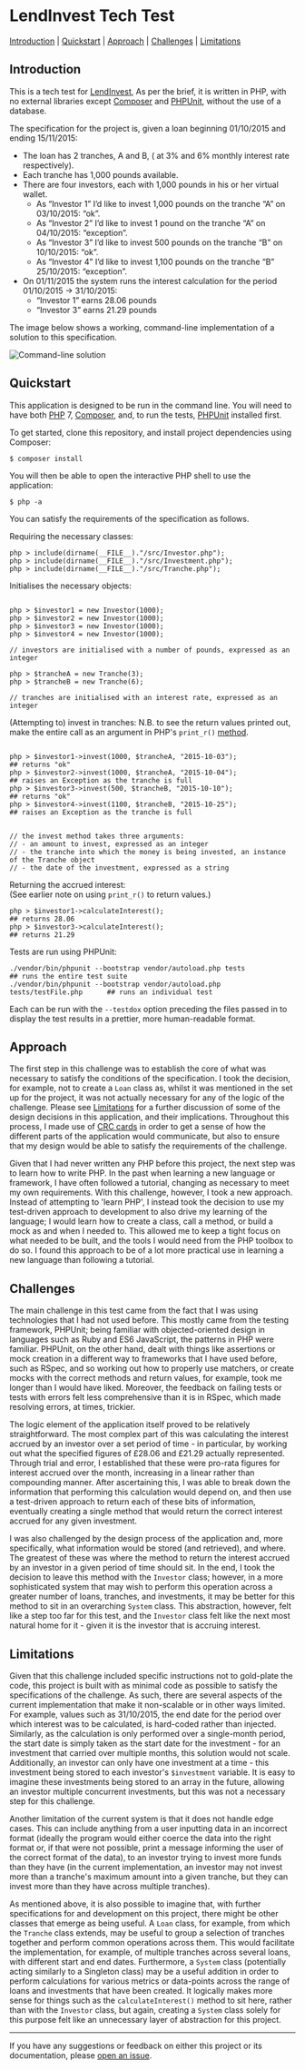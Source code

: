 # LendInvest Tech Test

[Introduction](#introduction) | [Quickstart](#quickstart) | [Approach](#approach) | [Challenges](#challenges) | [Limitations](#limitations)

## Introduction

This is a tech test for [LendInvest](https://www.lendinvest.com/), As per the brief, it is written in PHP, with no external libraries except [Composer](https://getcomposer.org/) and [PHPUnit](https://phpunit.de/), without the use of a database.

The specification for the project is, given a loan beginning 01/10/2015 and ending 15/11/2015:
  - The loan has 2 tranches, A and B, ( at 3% and 6% monthly interest rate respectively).
  - Each tranche has 1,000 pounds available.
  - There are four investors, each with 1,000 pounds in his or her virtual wallet.
    - As “Investor 1” I’d like to invest 1,000 pounds on the tranche “A” on 03/10/2015: “ok”.
    - As “Investor 2” I’d like to invest 1 pound on the tranche “A” on 04/10/2015: “exception”.
    - As “Investor 3” I’d like to invest 500 pounds on the tranche “B” on 10/10/2015: “ok”.
    - As “Investor 4” I’d like to invest 1,100 pounds on the tranche “B” 25/10/2015: “exception”.
  - On 01/11/2015 the system runs the interest calculation for the period 01/10/2015 -> 31/10/2015:
    - “Investor 1” earns 28.06 pounds
    - “Investor 3” earns 21.29 pounds

  The image below shows a working, command-line implementation of a solution to this specification.

  ![Command-line solution](readme_images/solution.png)



## Quickstart

This application is designed to be run in the command line. You will need to have both [PHP](http://www.php.net/) 7, [Composer](https://getcomposer.org/), and, to run the tests, [PHPUnit](https://phpunit.de/) installed first.

To get started, clone this repository, and install project dependencies using Composer:

```
$ composer install
```

You will then be able to open the interactive PHP shell to use the application:

```
$ php -a
```

You can satisfy the requirements of the specification as follows.

Requiring the necessary classes:

```
php > include(dirname(__FILE__)."/src/Investor.php");      
php > include(dirname(__FILE__)."/src/Investment.php");
php > include(dirname(__FILE__)."/src/Tranche.php");
```
Initialises the necessary objects:
```

php > $investor1 = new Investor(1000);         
php > $investor2 = new Investor(1000);
php > $investor3 = new Investor(1000);
php > $investor4 = new Investor(1000);

// investors are initialised with a number of pounds, expressed as an integer

php > $trancheA = new Tranche(3);
php > $trancheB = new Tranche(6);

// tranches are initialised with an interest rate, expressed as an integer
```

(Attempting to) invest in tranches:
N.B. to see the  return values printed out, make the entire call as an argument in PHP's `print_r()` [method](http://php.net/manual/en/function.print-r.php).
```

php > $investor1->invest(1000, $trancheA, "2015-10-03");                     ## returns "ok"
php > $investor2->invest(1000, $trancheA, "2015-10-04");                     ## raises an Exception as the tranche is full
php > $investor3->invest(500, $trancheB, "2015-10-10");                      ## returns "ok"
php > $investor4->invest(1100, $trancheB, "2015-10-25");                     ## raises an Exception as the tranche is full


// the invest method takes three arguments:
// - an amount to invest, expressed as an integer
// - the tranche into which the money is being invested, an instance of the Tranche object
// - the date of the investment, expressed as a string
```
Returning the accrued interest:   
(See earlier note on using `print_r()` to return values.)
```
php > $investor1->calculateInterest();                                       ## returns 28.06
php > $investor3->calculateInterest();                                       ## returns 21.29
```

Tests are run using PHPUnit:
```
./vendor/bin/phpunit --bootstrap vendor/autoload.php tests                   ## runs the entire test suite
./vendor/bin/phpunit --bootstrap vendor/autoload.php tests/testFile.php      ## runs an individual test
```
Each can be run with the `--testdox` option preceding the files passed in to display the test results in a prettier, more human-readable format.


## Approach

The first step in this challenge was to establish the core of what was necessary to satisfy the conditions of the specification. I took the decision, for example, not to create a `Loan` class as, whilst it was mentioned in the set up for the project, it was not actually necessary for any of the logic of the challenge. Please see [Limitations](#limitations) for a further discussion of some of the design decisions in this application, and their implications. Throughout this process, I made use of [CRC cards](https://en.wikipedia.org/wiki/Class-responsibility-collaboration_card) in order to get a sense of how the different parts of the application would communicate, but also to ensure that my design would be able to satisfy the requirements of the challenge.

Given that I had never written any PHP before this project, the next step was to learn how to write PHP. In the past when learning a new language or framework, I have often followed a tutorial, changing as necessary to meet my own requirements. With this challenge, however, I took a new approach. Instead of attempting to 'learn PHP', I instead took the decision to use my test-driven approach to development to also drive my learning of the language; I would learn how to create a class, call a method, or build a mock as and when I needed to. This allowed me to keep a tight focus on what needed to be built, and the tools I would need from the PHP toolbox to do so. I found this approach to be of a lot more practical use in learning a new language than following a tutorial.


## Challenges

The main challenge in this test came from the fact that I was using technologies that I had not used before. This mostly came from the testing framework, PHPUnit; being familiar with objected-oriented design in languages such as Ruby and ES6 JavaScript, the patterns in PHP were familiar. PHPUnit, on the other hand, dealt with things like assertions or mock creation in a different way to frameworks that I have used before, such as RSpec, and so working out how to properly use matchers, or create mocks with the correct methods and return values, for example, took me longer than I would have liked. Moreover, the feedback on failing tests or tests with errors felt less comprehensive than it is in RSpec, which made resolving errors, at times, trickier.

The logic element of the application itself proved to be relatively straightforward. The most complex part of this was calculating the interest accrued by an investor over a set period of time - in particular, by working out what the specified figures of £28.06 and £21.29 actually represented. Through trial and error, I established that these were pro-rata figures for interest accrued over the month, increasing in a linear rather than compounding manner. After ascertaining this, I was able to break down the information that performing this calculation would depend on, and then use a test-driven approach to return each of these bits of information, eventually creating a single method that would return the correct interest accrued for any given investment.

I was also challenged by the design process of the application and, more specifically, what information would be stored (and retrieved), and where. The greatest of these was where the method to return the interest accrued by an investor in a given period of time should sit. In the end, I took the decision to leave this method with the `Investor` class; however, in a more sophisticated system that may wish to perform this operation across a greater number of loans, tranches, and investments, it may be better for this method to sit in an overarching `System` class. This abstraction, however, felt like a step too far for this test, and the `Investor` class felt like the next most natural home for it - given it is the investor that is accruing interest.



## Limitations

Given that this challenge included specific instructions not to gold-plate the code, this project is built with as minimal code as possible to satisfy the specifications of the challenge. As such, there are several aspects of the current implementation that make it non-scalable or in other ways limited. For example, values such as 31/10/2015, the end date for the period over which interest was to be calculated, is hard-coded rather than injected. Similarly, as the calculation is only performed over a single-month period, the start date is simply taken as the start date for the investment - for an investment that carried over multiple months, this solution would not scale. Additionally, an investor can only have one investment at a time - this investment being stored to each investor's `$investment` variable. It is easy to imagine these investments being stored to an array in the future, allowing an investor multiple concurrent investments, but this was not a necessary step for this challenge.

Another limitation of the current system is that it does not handle edge cases. This can include anything from a user inputting data in an incorrect format (ideally the program would either coerce the data into the right format or, if that were not possible, print a message informing the user of the correct format of the data), to an investor trying to invest more funds than they have (in the current implementation, an investor may not invest more than a tranche's maximum amount into a given tranche, but they can invest more than they have across multiple tranches).

As mentioned above, it is also possible to imagine that, with further specifications for and development on this project, there might be other classes that emerge as being useful. A `Loan` class, for example, from which the `Tranche` class extends, may be useful to group a selection of tranches together and perform common operations across them. This would facilitate the implementation, for example, of multiple tranches across several loans, with different start and end dates. Furthermore, a `System` class (potentially acting similarly to a Singleton class) may be a useful addition in order to perform calculations for various metrics or data-points across the range of loans and investments that have been created. It logically makes more sense for things such as the `calculateInterest()` method to sit here, rather than with the `Investor` class, but again, creating a `System` class solely for this purpose felt like an unnecessary layer of abstraction for this project.


-----------
If you have any suggestions or feedback on either this project or its documentation, please [open an issue](https://github.com/peterwdj/lendinvest-tech-test/issues/new).
